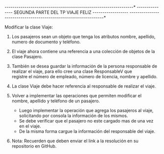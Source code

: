 -*-*-*-*-*-*-*-*-*-*-*-*-*-*-*-*-*-*-*-*-*-*-*-*-*-*-*-*-*-*-*-*-*-*-*-*-*-*-*-*-*-*-*-*-*-*-*-*-*-*-*-*-*-*-*-*-*-*-*-*-*-*-*-*-*
            -*-*-*-*-*-*-*-*-*-*-*-*-*-*- SEGUNDA PARTE DEL TP VIAJE FELIZ -*-*-*-*-*-*-*-*-*-*-*-*-*-*-*-*-*-*
-*-*-*-*-*-*-*-*-*-*-*-*-*-*-*-*-*-*-*-*-*-*-*-*-*-*-*-*-*-*-*-*-*-*-*-*-*-*-*-*-*-*-*-*-*-*-*-*-*-*-*-*-*-*-*-*-*-*-*-*-*-*-*-*-*


Modificar la clase Viaje:

1. Los pasajeros sean un objeto que tenga los atributos nombre, apellido, numero de documento y teléfono.

2. El viaje ahora contiene una referencia a una colección de objetos de la clase Pasajero.

3. También se desea guardar la información de la persona responsable de realizar el viaje, para ello cree una clase ResponsableV que  
  registre el número de empleado,  número de licencia, nombre y apellido.

4. La clase Viaje debe hacer referencia al responsable de realizar el viaje. 

5. Volver a implementar las operaciones que permiten modificar el nombre, apellido y teléfono de un pasajero.
   * Luego implementar la operación que agrega los pasajeros al viaje, solicitando por consola la información de los mismos.
   * Se debe verificar que el pasajero no este cargado mas de una vez en el viaje. 
   * De la misma forma cargue la información del responsable del viaje.

6. Nota: Recuerden que deben enviar el link a la resolución en su repositorio en GitHub.